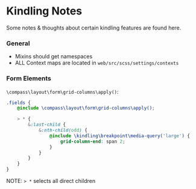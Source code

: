 # Kindling Notes

Some notes & thoughts about certain kindling features are found here.

### General

- Mixins should get namespaces
- ALL Context maps are located in `web/src/scss/settings/contexts`

### Form Elements

`\compass\layout\form\grid-columns\apply()`:

```scss
.fields {
    @include \compass\layout\form\grid-columns\apply();

    > * {
        &:last-child {
            &:nth-child(odd) {
                @include \kindling\breakpoint\media-query('large') {
                    grid-column-end: span 2;
                }
            }
        }
    }
}
```

NOTE: `> *` selects all direct children
